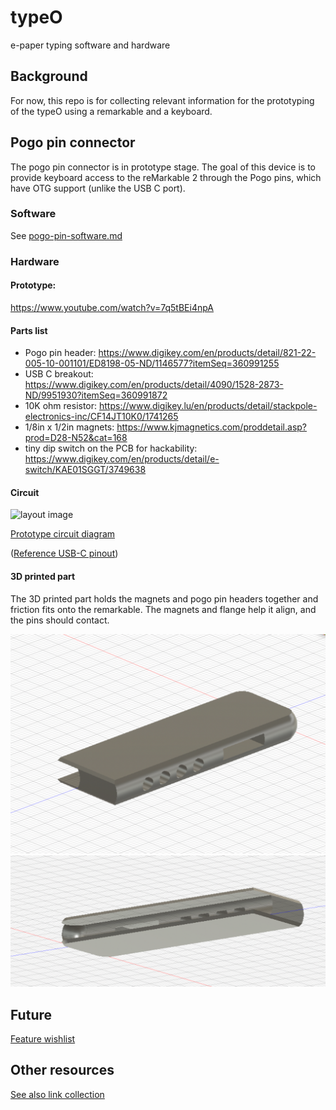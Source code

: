 # typeO

e-paper typing software and hardware

## Background

For now, this repo is for collecting relevant information for the prototyping of the typeO using a remarkable and a keyboard.

## Pogo pin connector

The pogo pin connector is in prototype stage. The goal of this device is to provide keyboard access to the reMarkable 2 through the Pogo pins, which have OTG support (unlike the USB C port).

### Software

See [pogo-pin-software.md](/pogo-pin-software.md)

### Hardware

#### Prototype:

https://www.youtube.com/watch?v=7q5tBEi4npA

#### Parts list

- Pogo pin header: https://www.digikey.com/en/products/detail/821-22-005-10-001101/ED8198-05-ND/1146577?itemSeq=360991255
- USB C breakout: https://www.digikey.com/en/products/detail/4090/1528-2873-ND/9951930?itemSeq=360991872
- 10K ohm resistor: https://www.digikey.lu/en/products/detail/stackpole-electronics-inc/CF14JT10K0/1741265
- 1/8in x 1/2in magnets: https://www.kjmagnetics.com/proddetail.asp?prod=D28-N52&cat=168
- tiny dip switch on the PCB for hackability: https://www.digikey.com/en/products/detail/e-switch/KAE01SGGT/3749638


#### Circuit

![layout image](layout.jpg)

[Prototype circuit diagram](/prototype_circuit.fzz)

([Reference USB-C pinout](https://electronics.stackexchange.com/questions/291413/usb-c-to-usb-a-pinout/291427))

#### 3D printed part

The 3D printed part holds the magnets and pogo pin headers together and friction fits onto the remarkable. The magnets and flange help it align, and the pins should contact.

![printed-part-1.png](printed-part-1.png)
![printed-part-2.png](printed-part-2.png)

## Future

[Feature wishlist](/feature-wishlist.md)


## Other resources

[See also link collection](/sick-links.md)
